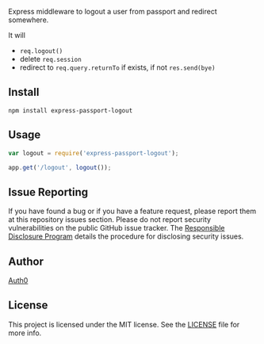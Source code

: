 Express middleware to logout a user from passport and redirect somewhere.

It will
* `req.logout()`
* delete `req.session`
* redirect to `req.query.returnTo` if exists, if not `res.send(bye)`

## Install

	npm install express-passport-logout

## Usage

~~~javascript
var logout = require('express-passport-logout');

app.get('/logout', logout());
~~~

## Issue Reporting

If you have found a bug or if you have a feature request, please report them at this repository issues section. Please do not report security vulnerabilities on the public GitHub issue tracker. The [Responsible Disclosure Program](https://auth0.com/whitehat) details the procedure for disclosing security issues.

## Author

[Auth0](auth0.com)

## License

This project is licensed under the MIT license. See the [LICENSE](LICENSE) file for more info.

